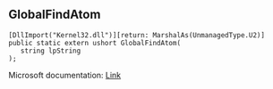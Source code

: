## GlobalFindAtom

```
[DllImport("Kernel32.dll")][return: MarshalAs(UnmanagedType.U2)]
public static extern ushort GlobalFindAtom(
   string lpString
);
```

Microsoft documentation: [Link](https://docs.microsoft.com/en-us/windows/win32/api/winbase/nf-winbase-globalfindatomw)
